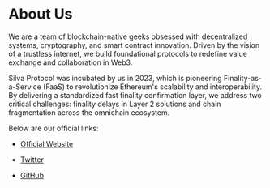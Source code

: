 # About Us
We are a team of blockchain-native geeks obsessed with decentralized systems, cryptography, and smart contract innovation. Driven by the vision of a trustless internet, we build foundational protocols to redefine value exchange and collaboration in Web3.

Silva Protocol was incubated by us in 2023, which is pioneering Finality-as-a-Service (FaaS) to revolutionize Ethereum's scalability and interoperability. By delivering a standardized fast finality confirmation layer, we address two critical challenges: finality delays in Layer 2 solutions and chain fragmentation across the omnichain ecosystem.

Below are our official links:

- [Official Website](https://www.silvaprotocol.org/)

- [Twitter](https://x.com/SilvaProtocol)

- [GitHub](https://github.com/Silva-Protocol) 
